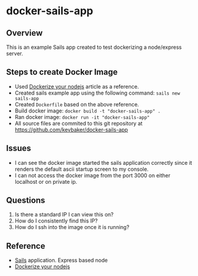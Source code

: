 # docker-sails-app

## Overview

This is an example Sails app created to test dockerizing a node/express server.

## Steps to create Docker Image

* Used [Dockerize your nodejs](https://nodesource.com/blog/dockerizing-your-nodejs-applications/) article as a reference. 
* Created sails example app using the following command: `sails new sails-app`
* Created `Dockerfile` based on the above reference.
* Build docker image: `docker build -t "docker-sails-app" .`
* Ran docker image: `docker run -it "docker-sails-app"`
* All source files are commited to this git repository at https://github.com/kevbaker/docker-sails-app


## Issues

* I can see the docker image started the sails application correctly since it renders the default ascii startup screen to my console.
* I can not access the docker image from the port 3000 on either localhost or on private ip.


## Questions

1. Is there a standard IP I can view this on?
2. How do I consistently find this IP?
3. How do I ssh into the image once it is running?

## Reference

* [Sails](http://sailsjs.org) application. Express based node
* [Dockerize your nodejs](https://nodesource.com/blog/dockerizing-your-nodejs-applications/) 
